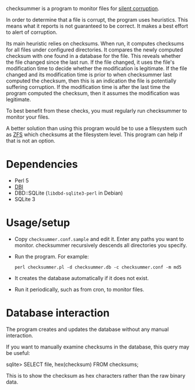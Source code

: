checksummer is a program to monitor files for [silent
corruption](https://en.wikipedia.org/wiki/Data_degradation).

In order to determine that a file is corrupt, the program uses heuristics. This
means what it reports is not guaranteed to be correct. It makes a best effort to
alert of corruption.

Its main heuristic relies on checksums. When run, it computes checksums for all
files under configured directories. It compares the newly computed checksum
with one found in a database for the file. This reveals whether the file
changed since the last run. If the file changed, it uses the file's
modification time to decide whether the modification is legitimate. If the file
changed and its modification time is prior to when checksummer last computed
the checksum, then this is an indication the file is potentially suffering
corruption. If the modification time is after the last time the program
computed the checksum, then it assumes the modification was legitimate.

To best benefit from these checks, you must regularly run checksummer to monitor
your files.

A better solution than using this program would be to use a filesystem such as
[ZFS](https://en.wikipedia.org/wiki/ZFS) which checksums at the filesystem
level. This program can help if that is not an option.


# Dependencies
  * Perl 5
  * [DBI](http://dbi.perl.org/)
  * DBD::SQLite (`libdbd-sqlite3-perl` in Debian)
  * SQLite 3


# Usage/setup
  * Copy `checksummer.conf.sample` and edit it. Enter any paths you want to
    monitor. checksummer recursively descends all directories you specify.
  * Run the program. For example:

        perl checksummer.pl -d checksummer.db -c checksummer.conf -m md5

  * It creates the database automatically if it does not exist.
  * Run it periodically, such as from cron, to monitor files.


# Database interaction
The program creates and updates the database without any manual interaction.

If you want to manually examine checksums in the database, this query may be
useful:

sqlite> SELECT file, hex(checksum) FROM checksums;

This is to show the checksum as hex characters rather than the raw binary data.
